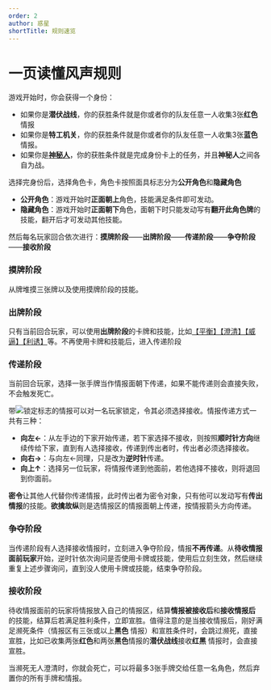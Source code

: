 ```yaml
---
order: 2
author: 惑星
shortTitle: 规则速览
---
```


# 一页读懂风声规则

游戏开始时，你会获得一个身份：

- 如果你是**潜伏战线**，你的获胜条件就是你或者你的队友任意一人收集3张**红色**情报
- 如果你是**特工机关**，你的获胜条件就是你或者你的队友任意一人收集3张**蓝色**情报。
- 如果你是[**神秘人**](../welcome/welcome.md#关于身份)，你的获胜条件就是完成身份卡上的任务，并且**神秘人**之间各自为战。

选择完身份后，选择角色卡，角色卡按照面具标志分为**公开角色**和**隐藏角色**

- **公开角色**：游戏开始时**正面朝上**角色，技能满足条件即可发动。
- **隐藏角色**：游戏开始时**正面朝下**角色，面朝下时只能发动写有**翻开此角色牌**的技能，翻开后才可发动其他技能。

然后每名玩家回合依次进行：**摸牌阶段**——**出牌阶段**——**传递阶段**——**争夺阶段**——**接收阶段**

### **摸牌阶段**

从牌堆摸三张牌以及使用摸牌阶段的技能。

### **出牌阶段**

只有当前回合玩家，可以使用**出牌阶段**的卡牌和技能，比如[【平衡】](../welcome/welcome.md#卡牌效果)[【澄清】](../welcome/welcome.md#卡牌效果)[【威逼】](../welcome/welcome.md#卡牌效果)[【利诱】](../welcome/welcome.md#卡牌效果)等。不再使用卡牌和技能后，进入传递阶段

### **传递阶段**

当前回合玩家，选择一张手牌当作情报面朝下传递，如果不能传递则会直接失败，不会触发死亡。

带![锁定](/images/lock.svg)标志的情报可以对一名玩家锁定，令其必须选择接收。情报传递方式一共有三种：

- **向左&larr;**：从左手边的下家开始传递，若下家选择不接收，则按照**顺时针方向**继续传给下家，直到有人选择接收，传递到传出者时，传出者必须选择接收。
- **向右&rarr;**：与向左&larr;同理，只是改为**逆时针**传递。
- **向上&uarr;**：选择另一位玩家，将情报传递到他面前，若他选择不接收，则将退回到你面前。

**密令**让其他人代替你传递情报，此时传出者为密令对象，只有他可以发动写有**传出情报**的技能。**欲擒故纵**则是选情报区的情报面朝上传递，按情报箭头方向传递。

### **争夺阶段**

当传递阶段有人选择接收情报时，立刻进入争夺阶段，情报**不再传递**。从**待收情报面前玩家**开始，逆时针依次询问是否使用卡牌或技能，使用后立刻生效，然后继续重复上述步骤询问，直到没人使用卡牌或技能，结束争夺阶段。

### **接收阶段**

待收情报面前的玩家将情报放入自己的情报区，结算**情报被接收后**和**接收情报后**
的技能，结算后若满足胜利条件，立即宣胜。值得注意的是当接收情报后，刚好满足濒死条件（情报区有三张或以上**黑色**
情报）和宣胜条件时，会跳过濒死，直接宣胜，比如已收集两张**红色**和两张**黑色**情报的**潜伏战线**接收**红**&zwnj;**黑**
情报时，会直接宣胜。

当濒死无人澄清时，你就会死亡，可以将最多3张手牌交给任意一名角色，然后弃置你的所有手牌和情报。
